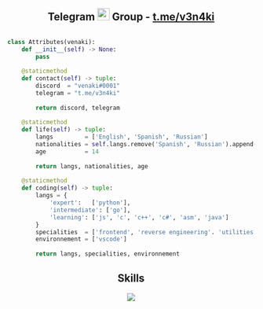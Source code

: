 <!-- smd lol -->
<h2 align="center">Telegram <img src="https://s8.gifyu.com/images/979447220829032478.gif" height="25px"> Group -  <a href="https://t.me/v3n4ki">t.me/v3n4ki</a></h2>
<p href="https://discord.gg/onlp" align="center">
    <img alt="" src=https://lanyard.cnrad.dev/api/774816976756539422/>
</p>

```python
class Attributes(venaki):
	def __init__(self) -> None:
	    pass
	
	@staticmethod
	def contact(self) -> tuple:
	    discord  = "venaki#0001"
	    telegram = "t.me/v3n4ki"
	    
	    return discord, telegram
	
	@staticmethod
	def life(self) -> tuple:
		langs         = ['English', 'Spanish', 'Russian']
		nationalities = self.langs.remove('Spanish', 'Russian').append('Korean')
		age           = 14
		
		return langs, nationalities, age
	
	@staticmethod
	def coding(self) -> tuple:
		langs = {
			'expert':   ['python'],
			'intermediate': ['go'],
			'learning': ['js', 'c', 'c++', 'c#', 'asm', 'java']
		}
		specialities  = ['frontend', 'reverse engineering'. 'utilities']
		environnement = ['vscode']
		
		return langs, specialities, environnement

```
<h2 align="center">Skills </h2>

<p align="center">
  <a href="https://skillicons.dev">
    <img src="https://skillicons.dev/icons?i=python,golang,vscode,androidstudio,c,cs,cpp,js,css,html" />
  </a>
</p>

<p href="https://discord.gg/onlp" align="center">
    <img alt="" src=https://github-readme-stats.vercel.app/api?username=sawyerwtf&show_icons=true&theme=tokyonight>
</p>

